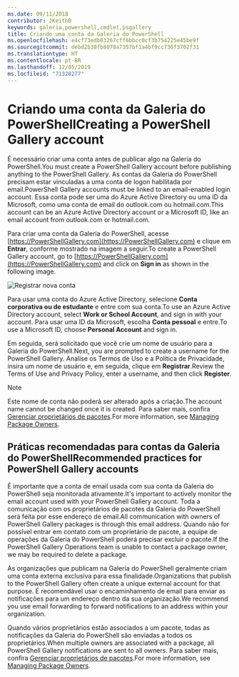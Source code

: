 ```yaml
---
ms.date: 09/11/2018
contributor: JKeithB
keywords: galeria,powershell,cmdlet,psgallery
title: Criando uma conta da Galeria do PowerShell
ms.openlocfilehash: e4cf73edb03267cff6bbcc0cf3b754225e45be9f
ms.sourcegitcommit: debd2b38fb8070a7357bf1a4bf9cc736f3702f31
ms.translationtype: HT
ms.contentlocale: pt-BR
ms.lasthandoff: 12/05/2019
ms.locfileid: "71328277"
---
```

# <a name="creating-a-powershell-gallery-account"></a><span data-ttu-id="f69bc-103">Criando uma conta da Galeria do PowerShell</span><span class="sxs-lookup"><span data-stu-id="f69bc-103">Creating a PowerShell Gallery account</span></span>

<span data-ttu-id="f69bc-104">É necessário criar uma conta antes de publicar algo na Galeria do PowerShell.</span><span class="sxs-lookup"><span data-stu-id="f69bc-104">You must create a PowerShell Gallery account before publishing anything to the PowerShell Gallery.</span></span>
<span data-ttu-id="f69bc-105">As contas da Galeria do PowerShell precisam estar vinculadas a uma conta de logon habilitada por email.</span><span class="sxs-lookup"><span data-stu-id="f69bc-105">PowerShell Gallery accounts must be linked to an email-enabled login account.</span></span> <span data-ttu-id="f69bc-106">Essa conta pode ser uma do Azure Active Directory ou uma ID da Microsoft, como uma conta de email do outlook.com ou hotmail.com.</span><span class="sxs-lookup"><span data-stu-id="f69bc-106">This account can be an Azure Active Directory account or a Microsoft ID, like an email account from outlook.com or hotmail.com.</span></span>

<span data-ttu-id="f69bc-107">Para criar uma conta da Galeria do PowerShell, acesse [https://PowerShellGallery.com](https://PowerShellGallery.com) e clique em **Entrar**, conforme mostrado na imagem a seguir.</span><span class="sxs-lookup"><span data-stu-id="f69bc-107">To create a PowerShell Gallery account, go to [https://PowerShellGallery.com](https://PowerShellGallery.com) and click on **Sign in** as shown in the following image.</span></span>

![Registrar nova conta](../../Images/CreateAccount-Register.png)

<span data-ttu-id="f69bc-109">Para usar uma conta do Azure Active Directory, selecione **Conta corporativa ou de estudante** e entre com sua conta.</span><span class="sxs-lookup"><span data-stu-id="f69bc-109">To use an Azure Active Directory account, select **Work or School Account**, and sign in with your account.</span></span> <span data-ttu-id="f69bc-110">Para usar uma ID da Microsoft, escolha **Conta pessoal** e entre.</span><span class="sxs-lookup"><span data-stu-id="f69bc-110">To use a Microsoft ID, choose **Personal Account** and sign in.</span></span>

<span data-ttu-id="f69bc-111">Em seguida, será solicitado que você crie um nome de usuário para a Galeria do PowerShell.</span><span class="sxs-lookup"><span data-stu-id="f69bc-111">Next, you are prompted to create a username for the PowerShell Gallery.</span></span> <span data-ttu-id="f69bc-112">Analise os Termos de Uso e a Política de Privacidade, insira um nome de usuário e, em seguida, clique em **Registrar**.</span><span class="sxs-lookup"><span data-stu-id="f69bc-112">Review the Terms of Use and Privacy Policy, enter a username, and then click **Register**.</span></span>

> [!NOTE]
> <span data-ttu-id="f69bc-113">Este nome de conta não poderá ser alterado após a criação.</span><span class="sxs-lookup"><span data-stu-id="f69bc-113">The account name cannot be changed once it is created.</span></span> <span data-ttu-id="f69bc-114">Para saber mais, confira [Gerenciar proprietários de pacotes](managing-package-owners.md).</span><span class="sxs-lookup"><span data-stu-id="f69bc-114">For more information, see [Managing Package Owners](managing-package-owners.md).</span></span>

## <a name="recommended-practices-for-powershell-gallery-accounts"></a><span data-ttu-id="f69bc-115">Práticas recomendadas para contas da Galeria do PowerShell</span><span class="sxs-lookup"><span data-stu-id="f69bc-115">Recommended practices for PowerShell Gallery accounts</span></span>

<span data-ttu-id="f69bc-116">É importante que a conta de email usada com sua conta da Galeria do PowerShell seja monitorada ativamente.</span><span class="sxs-lookup"><span data-stu-id="f69bc-116">It's important to actively monitor the email account used with your PowerShell Gallery account.</span></span> <span data-ttu-id="f69bc-117">Toda a comunicação com os proprietários de pacotes da Galeria do PowerShell será feita por esse endereço de email.</span><span class="sxs-lookup"><span data-stu-id="f69bc-117">All communication with owners of PowerShell Gallery packages is through this email address.</span></span> <span data-ttu-id="f69bc-118">Quando não for possível entrar em contato com um proprietário de pacote, a equipe de operações da Galeria do PowerShell poderá precisar excluir o pacote.</span><span class="sxs-lookup"><span data-stu-id="f69bc-118">If the PowerShell Gallery Operations team is unable to contact a package owner, we may be required to delete a package.</span></span>

<span data-ttu-id="f69bc-119">As organizações que publicam na Galeria do PowerShell geralmente criam uma conta externa exclusiva para essa finalidade.</span><span class="sxs-lookup"><span data-stu-id="f69bc-119">Organizations that publish to the PowerShell Gallery often create a unique external account for that purpose.</span></span> <span data-ttu-id="f69bc-120">É recomendável usar o encaminhamento de email para enviar as notificações para um endereço dentro da sua organização.</span><span class="sxs-lookup"><span data-stu-id="f69bc-120">We recommend you use email forwarding to forward notifications to an address within your organization.</span></span>

<span data-ttu-id="f69bc-121">Quando vários proprietários estão associados a um pacote, todas as notificações da Galeria do PowerShell são enviadas a todos os proprietários.</span><span class="sxs-lookup"><span data-stu-id="f69bc-121">When multiple owners are associated with a package, all PowerShell Gallery notifications are sent to all owners.</span></span> <span data-ttu-id="f69bc-122">Para saber mais, confira [Gerenciar proprietários de pacotes](managing-package-owners.md).</span><span class="sxs-lookup"><span data-stu-id="f69bc-122">For more information, see [Managing Package Owners](managing-package-owners.md).</span></span>
